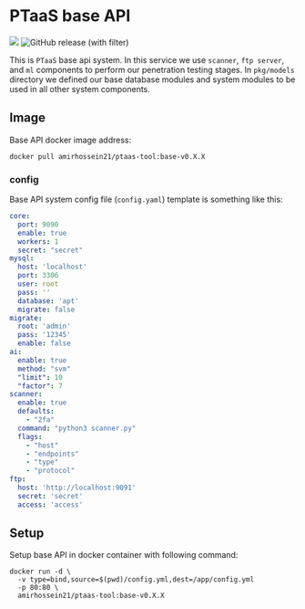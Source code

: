# PTaaS base API

![](https://img.shields.io/badge/language-golang_v1.20-lightblue)
![GitHub release (with filter)](https://img.shields.io/github/v/release/ptaas-tool/base-api)

This is ```PTaaS``` base api system. In this service we use ```scanner```, ```ftp server```, and ```ml``` components
to perform our penetration testing stages. In ```pkg/models``` directory we defined our
base database modules and system modules to be used in all other system components.

## Image

Base API docker image address:

```shell
docker pull amirhossein21/ptaas-tool:base-v0.X.X
```

### config

Base API system config file (```config.yaml```) template is something like this:

```yaml
core:
  port: 9090
  enable: true
  workers: 1
  secret: "secret"
mysql:
  host: 'localhost'
  port: 3306
  user: root
  pass: ''
  database: 'apt'
  migrate: false
migrate:
  root: 'admin'
  pass: '12345'
  enable: false
ai:
  enable: true
  method: "svm"
  "limit": 10
  "factor": 7
scanner:
  enable: true
  defaults:
    - "2fa"
  command: "python3 scanner.py"
  flags:
    - "host"
    - "endpoints"
    - "type"
    - "protocol"
ftp:
  host: 'http://localhost:9091'
  secret: 'secret'
  access: 'access'
```

## Setup

Setup base API in docker container with following command:

```shell
docker run -d \
  -v type=bind,source=$(pwd)/config.yml,dest=/app/config.yml
  -p 80:80 \
  amirhossein21/ptaas-tool:base-v0.X.X
```
